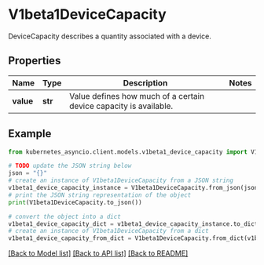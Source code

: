 # V1beta1DeviceCapacity

DeviceCapacity describes a quantity associated with a device.

## Properties

Name | Type | Description | Notes
------------ | ------------- | ------------- | -------------
**value** | **str** | Value defines how much of a certain device capacity is available. | 

## Example

```python
from kubernetes_asyncio.client.models.v1beta1_device_capacity import V1beta1DeviceCapacity

# TODO update the JSON string below
json = "{}"
# create an instance of V1beta1DeviceCapacity from a JSON string
v1beta1_device_capacity_instance = V1beta1DeviceCapacity.from_json(json)
# print the JSON string representation of the object
print(V1beta1DeviceCapacity.to_json())

# convert the object into a dict
v1beta1_device_capacity_dict = v1beta1_device_capacity_instance.to_dict()
# create an instance of V1beta1DeviceCapacity from a dict
v1beta1_device_capacity_from_dict = V1beta1DeviceCapacity.from_dict(v1beta1_device_capacity_dict)
```
[[Back to Model list]](../README.md#documentation-for-models) [[Back to API list]](../README.md#documentation-for-api-endpoints) [[Back to README]](../README.md)


